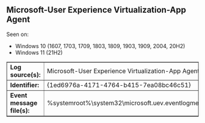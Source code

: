 ## Microsoft-User Experience Virtualization-App Agent

Seen on:
* Windows 10 (1607, 1703, 1709, 1803, 1809, 1903, 1909, 2004, 20H2)
* Windows 11 (21H2)

<table border="1" class="docutils">
  <tbody>
    <tr>
      <td><b>Log source(s):</b></td>
      <td>Microsoft-User Experience Virtualization-App Agent</td>
    </tr>
    <tr>
      <td><b>Identifier:</b></td>
      <td>{1ed6976a-4171-4764-b415-7ea08bc46c51}</td>
    </tr>
    <tr>
      <td><b>Event message file(s):</b></td>
      <td>%systemroot%\system32\microsoft.uev.eventlogmessages.dll</td>
    </tr>
  </tbody>
</table>

&nbsp;

